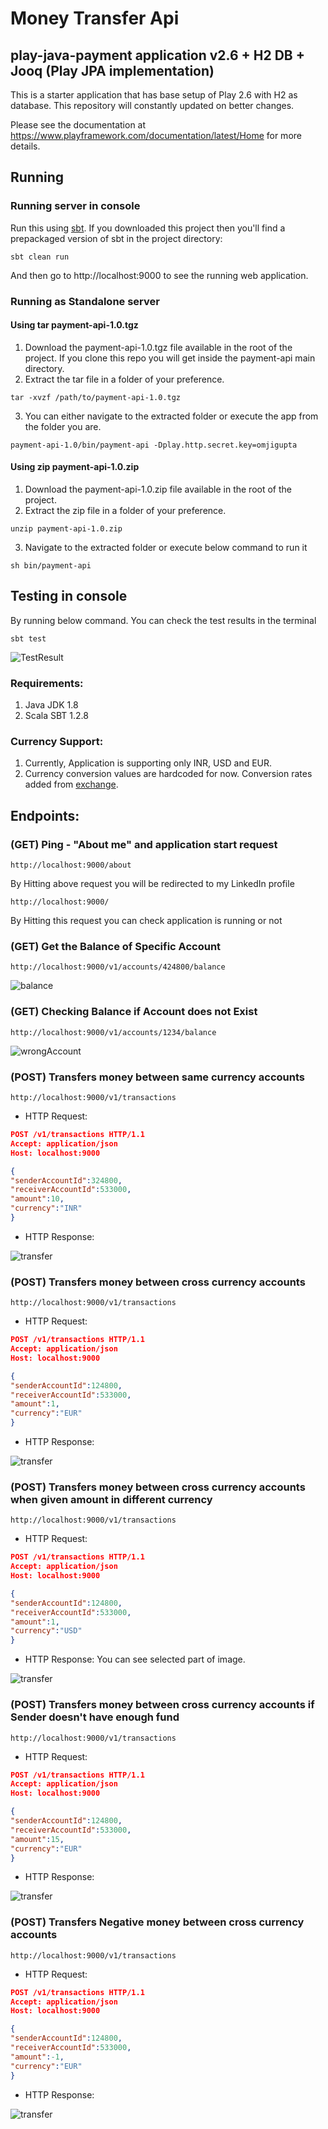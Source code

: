 # Money Transfer Api


## play-java-payment application v2.6 + H2 DB + Jooq (Play JPA implementation)

This is a starter application that has base setup of Play 2.6 with H2 as database. This repository will constantly updated on better changes.

Please see the documentation at https://www.playframework.com/documentation/latest/Home for more details.

## Running

### Running server in console

Run this using [sbt](http://www.scala-sbt.org/).  If you downloaded this project then you'll find a prepackaged version of sbt in the project directory:

```
sbt clean run
```

And then go to http://localhost:9000 to see the running web application.

### Running as Standalone server

#### Using tar payment-api-1.0.tgz
1) Download the payment-api-1.0.tgz file available in the root of the project. If you clone this repo you will get inside the payment-api main directory.
2) Extract the tar file in a folder of your preference.

```
tar -xvzf /path/to/payment-api-1.0.tgz
```

3) You can either navigate to the extracted folder or execute the app from the folder you are.

```
payment-api-1.0/bin/payment-api -Dplay.http.secret.key=omjigupta
```
#### Using zip payment-api-1.0.zip
1) Download the payment-api-1.0.zip file available in the root of the project.
2) Extract the zip file in a folder of your preference.
```
unzip payment-api-1.0.zip 
```
3) Navigate to the extracted folder or execute below command to run it
```
sh bin/payment-api
```

## Testing in console

By running below command. You can check the test results in the terminal

```
sbt test
```

![TestResult](https://github.com/omjigupta/payment-api/blob/master/screenshots/test_cases_result.png)

### Requirements:
1) Java JDK 1.8
2) Scala SBT 1.2.8

### Currency Support:
1) Currently, Application is supporting only INR, USD and EUR.
2) Currency conversion values are hardcoded for now. Conversion rates added from [exchange](https://www.xe.com/currencyconverter/).

## Endpoints:

### (GET) Ping - "About me" and application start request
```
http://localhost:9000/about
```
By Hitting above request you will be redirected to my LinkedIn profile

```
http://localhost:9000/
```
By Hitting this request you can check application is running or not


### (GET) Get the Balance of Specific Account
```
http://localhost:9000/v1/accounts/424800/balance
```
![balance](https://github.com/omjigupta/payment-api/blob/master/screenshots/balance_api.png)

### (GET) Checking Balance if Account does not Exist
```
http://localhost:9000/v1/accounts/1234/balance
```
![wrongAccount](https://github.com/omjigupta/payment-api/blob/master/screenshots/balance_wrongAccount.png)

### (POST) Transfers money between same currency accounts
```
http://localhost:9000/v1/transactions
```
* HTTP Request:
```json
POST /v1/transactions HTTP/1.1
Accept: application/json
Host: localhost:9000

{
"senderAccountId":324800,
"receiverAccountId":533000,
"amount":10,
"currency":"INR"
}
```
* HTTP Response:

![transfer](https://github.com/omjigupta/payment-api/blob/master/screenshots/transfer_between_same_currency.png)

### (POST) Transfers money between cross currency accounts
```
http://localhost:9000/v1/transactions
```
* HTTP Request:
```json
POST /v1/transactions HTTP/1.1
Accept: application/json
Host: localhost:9000

{
"senderAccountId":124800,
"receiverAccountId":533000,
"amount":1,
"currency":"EUR"
}
```
* HTTP Response:

![transfer](https://github.com/omjigupta/payment-api/blob/master/screenshots/transfer_money_between_different_currency.png)

### (POST) Transfers money between cross currency accounts when given amount in different currency
```
http://localhost:9000/v1/transactions
```
* HTTP Request:
```json
POST /v1/transactions HTTP/1.1
Accept: application/json
Host: localhost:9000

{
"senderAccountId":124800,
"receiverAccountId":533000,
"amount":1,
"currency":"USD"
}
```
* HTTP Response:
You can see selected part of image.

![transfer](https://github.com/omjigupta/payment-api/blob/master/screenshots/transferamount_currency_is_different_from_accounts.png)

### (POST) Transfers money between cross currency accounts if Sender doesn't have enough fund
```
http://localhost:9000/v1/transactions
```
* HTTP Request:
```json
POST /v1/transactions HTTP/1.1
Accept: application/json
Host: localhost:9000

{
"senderAccountId":124800,
"receiverAccountId":533000,
"amount":15,
"currency":"EUR"
}
```
* HTTP Response:

![transfer](https://github.com/omjigupta/payment-api/blob/master/screenshots/notEnoughBalance.png)

### (POST) Transfers Negative money between cross currency accounts
```
http://localhost:9000/v1/transactions
```
* HTTP Request:
```json
POST /v1/transactions HTTP/1.1
Accept: application/json
Host: localhost:9000

{
"senderAccountId":124800,
"receiverAccountId":533000,
"amount":-1,
"currency":"EUR"
}
```
* HTTP Response:

![transfer](https://github.com/omjigupta/payment-api/blob/master/screenshots/NegativeBalanceTest.png)

